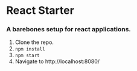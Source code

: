 # React Starter
### A barebones setup for react applications.

1. Clone the repo.
2. `npm install`
3. `npm start`
4. Navigate to http://localhost:8080/
